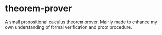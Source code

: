 # theorem-prover
A small propositional calculus theorem prover. Mainly made to enhance my own understanding of formal verification and proof procedure.
